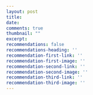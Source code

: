 ```yaml
---
layout: post
title:
date:
comments: true
thumbnail: ""
excerpt:
recommendations: false
recommendations-heading: ''
recommendation-first-link: ''
recommendation-first-image: ''
recommendation-second-link: ''
recommendation-second-image: ''
recommendation-third-link: ''
recommendation-third-image: ''
---
```

